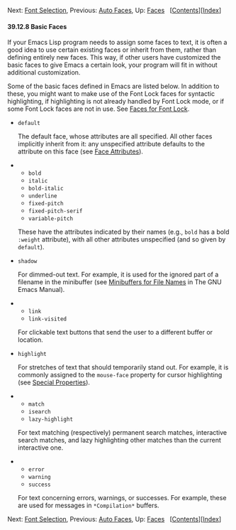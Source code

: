 <!-- This is the GNU Emacs Lisp Reference Manual
corresponding to Emacs version 27.2.

Copyright (C) 1990-1996, 1998-2021 Free Software Foundation,
Inc.

Permission is granted to copy, distribute and/or modify this document
under the terms of the GNU Free Documentation License, Version 1.3 or
any later version published by the Free Software Foundation; with the
Invariant Sections being "GNU General Public License," with the
Front-Cover Texts being "A GNU Manual," and with the Back-Cover
Texts as in (a) below.  A copy of the license is included in the
section entitled "GNU Free Documentation License."

(a) The FSF's Back-Cover Text is: "You have the freedom to copy and
modify this GNU manual.  Buying copies from the FSF supports it in
developing GNU and promoting software freedom." -->

<!-- Created by GNU Texinfo 6.7, http://www.gnu.org/software/texinfo/ -->

Next: [Font Selection](Font-Selection.html), Previous: [Auto Faces](Auto-Faces.html), Up: [Faces](Faces.html)   \[[Contents](index.html#SEC_Contents "Table of contents")]\[[Index](Index.html "Index")]

#### 39.12.8 Basic Faces

If your Emacs Lisp program needs to assign some faces to text, it is often a good idea to use certain existing faces or inherit from them, rather than defining entirely new faces. This way, if other users have customized the basic faces to give Emacs a certain look, your program will fit in without additional customization.

Some of the basic faces defined in Emacs are listed below. In addition to these, you might want to make use of the Font Lock faces for syntactic highlighting, if highlighting is not already handled by Font Lock mode, or if some Font Lock faces are not in use. See [Faces for Font Lock](Faces-for-Font-Lock.html).

*   `default`

    The default face, whose attributes are all specified. All other faces implicitly inherit from it: any unspecified attribute defaults to the attribute on this face (see [Face Attributes](Face-Attributes.html)).

*   *   `bold`
    *   `italic`
    *   `bold-italic`
    *   `underline`
    *   `fixed-pitch`
    *   `fixed-pitch-serif`
    *   `variable-pitch`

    These have the attributes indicated by their names (e.g., `bold` has a bold `:weight` attribute), with all other attributes unspecified (and so given by `default`).

*   `shadow`

    For dimmed-out text. For example, it is used for the ignored part of a filename in the minibuffer (see [Minibuffers for File Names](https://www.gnu.org/software/emacs/manual/html_node/emacs/Minibuffer-File.html#Minibuffer-File) in The GNU Emacs Manual).

*   *   `link`
    *   `link-visited`

    For clickable text buttons that send the user to a different buffer or location.

*   `highlight`

    For stretches of text that should temporarily stand out. For example, it is commonly assigned to the `mouse-face` property for cursor highlighting (see [Special Properties](Special-Properties.html)).

*   *   `match`
    *   `isearch`
    *   `lazy-highlight`

    For text matching (respectively) permanent search matches, interactive search matches, and lazy highlighting other matches than the current interactive one.

*   *   `error`
    *   `warning`
    *   `success`

    For text concerning errors, warnings, or successes. For example, these are used for messages in `*Compilation*` buffers.

Next: [Font Selection](Font-Selection.html), Previous: [Auto Faces](Auto-Faces.html), Up: [Faces](Faces.html)   \[[Contents](index.html#SEC_Contents "Table of contents")]\[[Index](Index.html "Index")]
